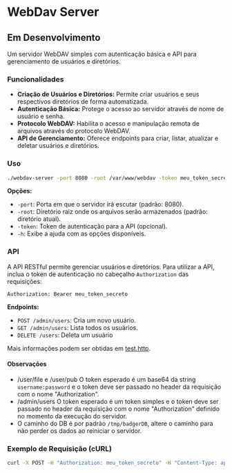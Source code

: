 # WebDav Server
## Em Desenvolvimento

Um servidor WebDAV simples com autenticação básica e API para gerenciamento de usuários e diretórios.

### Funcionalidades

- **Criação de Usuários e Diretórios:** Permite criar usuários e seus respectivos diretórios de forma automatizada.
- **Autenticação Básica:** Protege o acesso ao servidor através de nome de usuário e senha.
- **Protocolo WebDAV:** Habilita o acesso e manipulação remota de arquivos através do protocolo WebDAV.
- **API de Gerenciamento:** Oferece endpoints para criar, listar, atualizar e deletar usuários e diretórios.

### Uso

```bash
./webdav-server -port 8080 -root /var/www/webdav -token meu_token_secreto
```

**Opções:**

- `-port`: Porta em que o servidor irá escutar (padrão: 8080).
- `-root`: Diretório raiz onde os arquivos serão armazenados (padrão: diretório atual).
- `-token`: Token de autenticação para a API (opcional).
- `-h`: Exibe a ajuda com as opções disponíveis.

### API

A API RESTful permite gerenciar usuários e diretórios. Para utilizar a API, inclua o token de autenticação no cabeçalho `Authorization` das requisições:

```
Authorization: Bearer meu_token_secreto
```

**Endpoints:**

- `POST /admin/users`: Cria um novo usuário.
- `GET /admin/users`: Lista todos os usuários.
- `DELETE /users`: Deleta um usuário

 Mais informações podem ser obtidas em [test.http](test.http).

#### Observações
- /user/file e /user/pub O token esperado é um base64 da string `username:password` e o token deve ser passado no header da requisição com o nome "Authorization".
- /admin/users O token esperado é um token simples e o token deve ser passado no header da requisição com o nome "Authorization" definido no momento da execução do servidor.
- O caminho do DB é por padrão `/tmp/badgerDB`, altere o caminho para não perder os dados ao reiniciar o servidor.

### Exemplo de Requisição (cURL)

```bash
curl -X POST -H "Authorization: meu_token_secreto" -H "Content-Type: application/json" -d '{"username": "novo_usuario", "password": "senha_forte"}' http://localhost:8080/users
```
